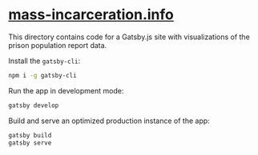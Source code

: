 # [mass-incarceration.info](https://mass-incarceration.info)

This directory contains code for a Gatsby.js site with visualizations of the prison population report data. 

Install the `gatsby-cli`:
```bash
npm i -g gatsby-cli
```
Run the app in development mode:
```bash
gatsby develop
```
Build and serve an optimized production instance of the app:
```bash
gatsby build
gatsby serve
```